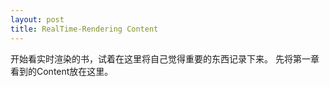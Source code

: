 ```yaml
---
layout: post
title: RealTime-Rendering Content
---
```

开始看实时渲染的书，试着在这里将自己觉得重要的东西记录下来。
先将第一章看到的Content放在这里。
